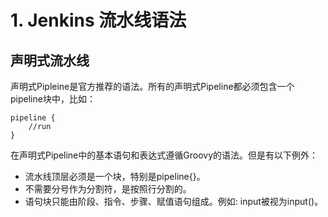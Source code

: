 # 1. Jenkins 流水线语法
## 声明式流水线
声明式Pipleine是官方推荐的语法。所有的声明式Pipeline都必须包含一个 pipeline块中，比如：
```Jenkinsfile
pipeline {
    //run
}
```

在声明式Pipeline中的基本语句和表达式遵循Groovy的语法。但是有以下例外：
- 流水线顶层必须是一个块，特别是pipeline{}。
- 不需要分号作为分割符，是按照行分割的。
- 语句块只能由阶段、指令、步骤、赋值语句组成。例如: input被视为input()。
